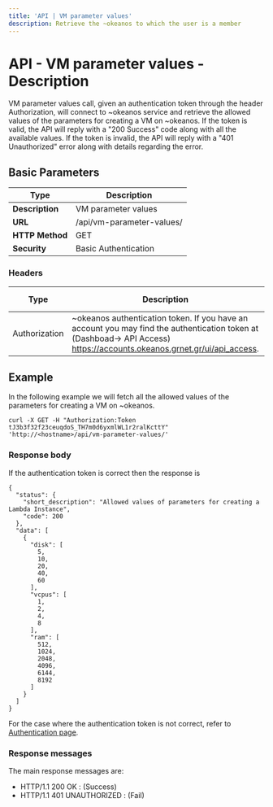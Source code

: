```yaml
---
title: 'API | VM parameter values'
description: Retrieve the ~okeanos to which the user is a member
---
```


# API - VM parameter values - Description
VM parameter values call, given an authentication token through the header Authorization, will connect to ~okeanos service and retrieve the allowed values
of the parameters for creating a VM on ~okeanos. If the token is valid, the API will reply with a "200 Success" code along with all the available values. If the token is
invalid, the API will reply with a "401 Unauthorized" error along with details regarding the error.


## Basic Parameters
|Type             | Description
|-----------------|--------------------------
| **Description** | VM parameter values
| **URL**         | /api/vm-parameter-values/
| **HTTP Method** | GET
| **Security**    | Basic Authentication

### Headers

Type          | Description          | Required | Default value | Example value
------------- | -------------------- | -------- | ------------- | ----------------------------
Authorization | ~okeanos authentication token. If you have an account you may find the authentication token at (Dashboad-> API Access) https://accounts.okeanos.grnet.gr/ui/api_access. | `Yes`    | None          | Token tJ3b3f32f23ceuqdoS_..

## Example
In the following example we will fetch all the allowed values of the parameters
for creating a VM on ~okeanos.

```
curl -X GET -H "Authorization:Token tJ3b3f32f23ceuqdoS_TH7m0d6yxmlWL1r2ralKcttY" 'http://<hostname>/api/vm-parameter-values/'
```

### Response body
If the authentication token is correct then the response is

```
{
  "status": {
    "short_description": "Allowed values of parameters for creating a Lambda Instance",
    "code": 200
  },
  "data": [
    {
      "disk": [
        5,
        10,
        20,
        40,
        60
      ],
      "vcpus": [
        1,
        2,
        4,
        8
      ],
      "ram": [
        512,
        1024,
        2048,
        4096,
        6144,
        8192
      ]
    }
  ]
}
```

For the case where the authentication token is not correct, refer to [Authentication page](Authentication.md).

### Response messages
The main response messages are:

 - HTTP/1.1 200 OK : (Success)
 - HTTP/1.1 401 UNAUTHORIZED : (Fail)
